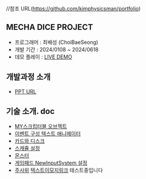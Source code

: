 //참조 URL(https://github.com/kimphysicsman/portfolio)

## MECHA DICE PROJECT
- 프로그래머 : 최배성 (ChoiBaeSeong)
- 개발 기간 : 2024/0108 ~ 2024/0618
- 데모 플레이 : [LIVE DEMO](https://nextblue.itch.io/the-mecha-dice)

## 개발과정 소개
- [PPT URL](https://docs.google.com/presentation/d/1wM6Oeltmv9LeAScz0hsvSWhVu2X6mjr44uaJsrpMlS8/edit#slide=id.g2f24bb836ec_1_13)


## 기술 소개. doc
- [MY스크립터블 오브젝트](https://docs.google.com/document/d/1CcuWRHEV6t9l_o4bld-psZl8tLpX03G86P25Z2kciv0/edit)
- [이벤트 구성 텍스트 애니메이터](https://docs.google.com/document/d/1Lo5EaoL_xZBTYtGHkyhi7cN6JMbKG2JDdjarVKF4jL8/edit)
- [카드와 디스크](https://docs.google.com/document/d/10C7zv9St6_2COWPQDfQ3Mu1HAJZAo0wQ4jtfoJ7v2RM/edit)
- [스캐쥴 설정](https://docs.google.com/document/d/1ueTbumY9yg8aZuVy-GWz4IOc5dl_c60Q4wDnep9eOwY/edit)
- [몬스터](https://docs.google.com/document/d/1ZvQQB-dljbtpMmBinqAtbwDbJUU7LwmdgfdGSNRSvr4/edit)
- [게임패드 NewInputSystem 설정](https://docs.google.com/document/d/1-ZWEU0ahF1pIdYARa7znDEbgDG0TG6oxDRTsOtC_Z4k/edit)
- [주사위](https://docs.google.com/document/d/11y8wlVzwcfwzJXaFp0pfYnXK1F515yeKB_AvjO_RZU0/edit)
[텍스트이모지링크](https://www.emojiengine.com/ko/keyboard#google_vignette)
테스트중입니다
